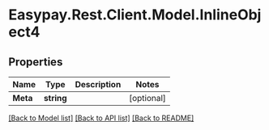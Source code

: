 # Easypay.Rest.Client.Model.InlineObject4

## Properties

Name | Type | Description | Notes
------------ | ------------- | ------------- | -------------
**Meta** | **string** |  | [optional] 

[[Back to Model list]](../README.md#documentation-for-models) [[Back to API list]](../README.md#documentation-for-api-endpoints) [[Back to README]](../README.md)

